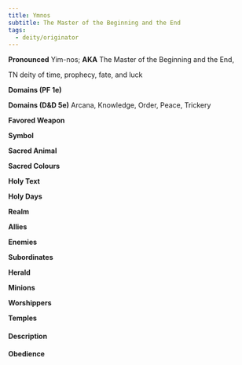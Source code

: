 ```yaml
---
title: Ymnos
subtitle: The Master of the Beginning and the End
tags:
  - deity/originator
---
```


**Pronounced** Yim-nos; **AKA** The Master of the Beginning and the End, 

TN deity of time, prophecy, fate, and luck

**Domains (PF 1e)** 

**Domains (D&D 5e)** Arcana, Knowledge, Order, Peace, Trickery

**Favored Weapon** 

**Symbol** 

**Sacred Animal** 

**Sacred Colours** 

**Holy Text** 

**Holy Days** 

**Realm** 

**Allies**

**Enemies**

**Subordinates**

**Herald** 

**Minions** 

**Worshippers** 

**Temples**

#### Description



#### Obedience


